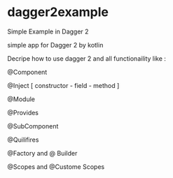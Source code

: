 # dagger2example
Simple Example in Dagger 2 

simple app for Dagger 2 by kotlin 

Decripe how to use dagger 2 and all functionaility like :
 
@Component 

 @Inject [ constructor - field - method ]
 
 @Module
 
 @Provides
 
 @SubComponent
 
 @Quilifires
 
 @Factory and @ Builder
 
 @Scopes and @Custome Scopes 
 
